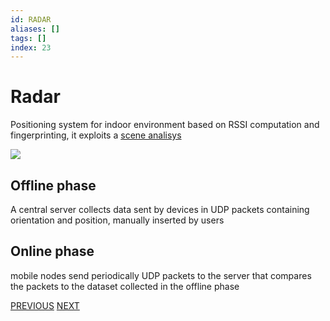 ```yaml
---
id: RADAR
aliases: []
tags: []
index: 23
---
```


# Radar

Positioning system for indoor environment based on RSSI computation and fingerprinting, it exploits a [scene analisys](base_techniques.md#scene%20analysis)

![](mobile_systems/Pasted%20image%2020240609155153.png)

## Offline phase

A central server collects data sent by devices in UDP packets containing orientation and position, manually inserted by users

## Online phase

mobile nodes send periodically UDP packets to the server that compares the packets to the dataset collected in the offline phase

[PREVIOUS](mobile_systems/positioning_systems/active_bat.md) [NEXT](mobile_systems/positioning_systems/ekahau.md)
